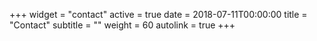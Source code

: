 +++
widget = "contact"
active = true
date = 2018-07-11T00:00:00
title = "Contact"
subtitle = ""
weight = 60
autolink = true
+++

